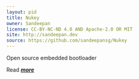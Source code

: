 ```yaml
---
layout: pid
title: Nukey
owner: Sandeepan
license: CC-BY-NC-ND 4.0 AND Apache-2.0 OR MIT
site: http://sandeepan.dev
source: https://github.com/sandeepansg/Nukey
---
```

Open source embedded bootloader

Read **_[more](https://github.com/sandeepansg/Nukey/edit/master/README.md)_**

